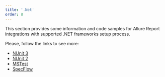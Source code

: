 ```yaml
---
title: '.Net'
order: 8
---
```

This section provides some information and code samples for Allure Report integrations with supported .NET frameworks setup process. 

Please, follow the links to see more:
- [NUnit 3](https://docs.qameta.io/allure-report/frameworks/.net/nunit-3)
- [NUnit 2](https://docs.qameta.io/allure-report/frameworks/.net/nunit-2)
- [MSTest](https://docs.qameta.io/allure-report/frameworks/.net/mstest)
- [SpecFlow](https://docs.qameta.io/allure-report/frameworks/.net/spec-flow)